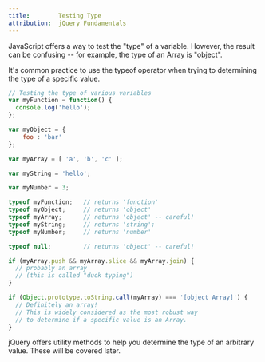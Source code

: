 ```yaml
---
title:        Testing Type
attribution:  jQuery Fundamentals
---
```


JavaScript offers a way to test the "type" of a variable. However, the result
can be confusing -- for example, the type of an Array is "object".

It's common practice to use the typeof operator when trying to determining the
type of a specific value.

``` js 
// Testing the type of various variables
var myFunction = function() {
  console.log('hello');
};

var myObject = {
	foo : 'bar'
};

var myArray = [ 'a', 'b', 'c' ];

var myString = 'hello';

var myNumber = 3;

typeof myFunction;   // returns 'function'
typeof myObject;     // returns 'object'
typeof myArray;      // returns 'object' -- careful!
typeof myString;     // returns 'string';
typeof myNumber;     // returns 'number'

typeof null;         // returns 'object' -- careful!

if (myArray.push && myArray.slice && myArray.join) {
  // probably an array
  // (this is called "duck typing")
}

if (Object.prototype.toString.call(myArray) === '[object Array]') {
  // Definitely an array!
  // This is widely considered as the most robust way
  // to determine if a specific value is an Array.
}
```

jQuery offers utility methods to help you determine the type of an arbitrary
value. These will be covered later.
